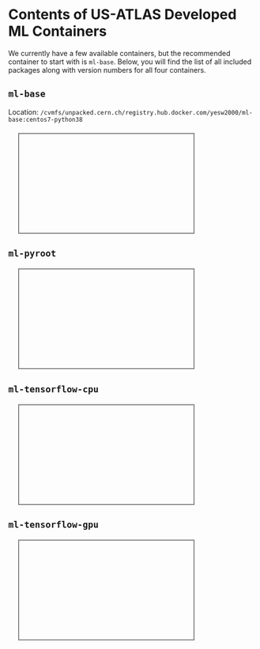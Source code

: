 # Contents of US-ATLAS Developed ML Containers

We currently have a few available containers, but the recommended container to start with is `ml-base`. Below, you will find the list of all included packages along with version numbers for all four containers. 

## `ml-base`

Location: `/cvmfs/unpacked.cern.ch/registry.hub.docker.com/yesw2000/ml-base:centos7-python38`

<body>
<div style="width:70%; height:200px; margin:20px; border:2px solid grey; overflow-y:auto">
<script src="https://emgithub.com/embed-v2.js?target=https%3A%2F%2Fgithub.com%2Fusatlas%2FML-Containers%2Fblob%2Fmain%2Fcentos7%2Fml-base%2Flist-of-pkgs-inside.txt&style=default&type=code&showFullPath=on"></script>
</div>
</body>

## `ml-pyroot`

<body>
<div style="width:70%; height:200px; margin:20px; border:2px solid grey; overflow-y:auto">
<script src="https://emgithub.com/embed-v2.js?target=https%3A%2F%2Fgithub.com%2Fusatlas%2FML-Containers%2Fblob%2Fmain%2Fcentos7%2Fml-pyroot%2Flist-of-pkgs-inside.txt&style=default&type=code&showFullPath=on"></script>
</div>
</body>

## `ml-tensorflow-cpu`

<body>
<div style="width:70%; height:200px; margin:20px; border:2px solid grey; overflow-y:auto">
<script src="https://emgithub.com/embed-v2.js?target=https%3A%2F%2Fgithub.com%2Fusatlas%2FML-Containers%2Fblob%2Fmain%2Fcentos7%2Fml-tensorflow-cpu%2Flist-of-pkgs-inside.txt&style=default&type=code&showFullPath=on"></script>
</div>
</body>

## `ml-tensorflow-gpu`

<body>
<div style="width:70%; height:200px; margin:20px; border:2px solid grey; overflow-y:auto">
<script src="https://emgithub.com/embed-v2.js?target=https%3A%2F%2Fgithub.com%2Fusatlas%2FML-Containers%2Fblob%2Fmain%2Fcentos7%2Fml-tensorflow-gpu%2Flist-of-pkgs-inside.txt&style=default&type=code&showFullPath=on"></script>
</div>
</body>
